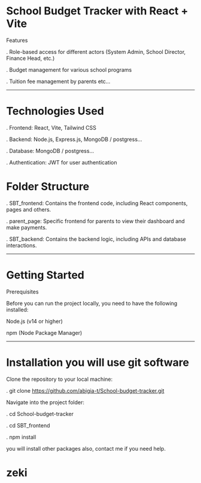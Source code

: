 # School Budget Tracker with React + Vite

Features

. Role-based access for different actors (System Admin, School Director, Finance Head, etc.)

. Budget management for various school programs

. Tuition fee management by parents etc...

---

# Technologies Used

. Frontend: React, Vite, Tailwind CSS

. Backend: Node.js, Express.js, MongoDB / postgress...

. Database: MongoDB / postgress...

. Authentication: JWT for user authentication

# Folder Structure

. SBT_frontend: Contains the frontend code, including React components, pages and others.

. parent_page: Specific frontend for parents to view their dashboard and make payments.

. SBT_backend: Contains the backend logic, including APIs and database interactions.

---

# Getting Started

Prerequisites

Before you can run the project locally, you need to have the following installed:

Node.js (v14 or higher)

npm (Node Package Manager)

---

# Installation you will use git software

Clone the repository to your local machine:

. git clone https://github.com/abigia-t/School-budget-tracker.git

Navigate into the project folder:

. cd School-budget-tracker

. cd SBT_frontend

. npm install

you will install other packages also, contact me if you need help.

# zeki
